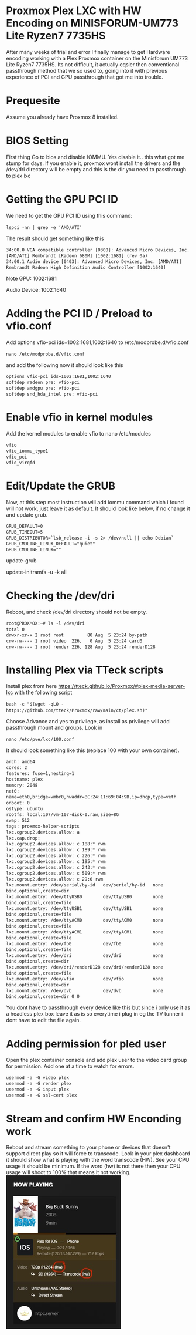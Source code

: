 # Proxmox Plex LXC with HW Encoding on MINISFORUM-UM773 Lite Ryzen7 7735HS
After many weeks of trial and error I finally manage to get Hardware encoding working with a Plex Proxmox container on the Minisforum UM773 Lite Ryzen7 7735HS. Its not difficult, it actually eqsier then conventional passthrough method that we so used to, going into it with previous experience of PCI and GPU passthrough that got me into trouble.

# Prequesite 
Assume you already have Proxmox 8 installed.

# BIOS Setting
First thing Go to bios and disable IOMMU. Yes disable it.. this what got me stump for days. If you enable it, proxmox wont install the drivers and the /dev/dri directory will be empty and this is the dir you need to passthrough to plex lxc

# Getting the GPU PCI ID
We need to get the GPU PCI ID using this command:

`lspci -nn | grep -e ‘AMD/ATI’`

The result should get something like this

```
34:00.0 VGA compatible controller [0300]: Advanced Micro Devices, Inc. [AMD/ATI] Rembrandt [Radeon 680M] [1002:1681] (rev 0a)
34:00.1 Audio device [0403]: Advanced Micro Devices, Inc. [AMD/ATI] Rembrandt Radeon High Definition Audio Controller [1002:1640]
```
Note GPU: 1002:1681

Audio Device: 1002:1640

# Adding the PCI ID / Preload to vfio.conf
Add options vfio-pci ids=1002:1681,1002:1640 to /etc/modprobe.d/vfio.conf

`nano /etc/modprobe.d/vfio.conf`

and add the following now it should look like this

```
options vfio-pci ids=1002:1681,1002:1640
softdep radeon pre: vfio-pci
softdep amdgpu pre: vfio-pci
softdep snd_hda_intel pre: vfio-pci
```

# Enable vfio in kernel modules
Add the kernel modules to enable vfio to nano /etc/modules

```
vfio
vfio_iommu_type1
vfio_pci
vfio_virqfd
```

# Edit/Update the GRUB
Now, at this step most instruction will add iommu command which i found will not work, just leave it as default. It should look like below, if no change it and update grub.

```
GRUB_DEFAULT=0
GRUB_TIMEOUT=5
GRUB_DISTRIBUTOR=`lsb_release -i -s 2> /dev/null || echo Debian`
GRUB_CMDLINE_LINUX_DEFAULT="quiet"
GRUB_CMDLINE_LINUX=""
```

update-grub 

update-initramfs -u -k all

# Checking the /dev/dri 
Reboot, and check /dev/dri directory should not be empty.

```
root@PROXMOX:~# ls -l /dev/dri
total 0
drwxr-xr-x 2 root root         80 Aug  5 23:24 by-path
crw-rw---- 1 root video  226,   0 Aug  5 23:24 card0
crw-rw---- 1 root render 226, 128 Aug  5 23:24 renderD128
```

# Installing Plex via TTeck scripts
Install plex from here https://tteck.github.io/Proxmox/#plex-media-server-lxc with the following script

`bash -c "$(wget -qLO - https://github.com/tteck/Proxmox/raw/main/ct/plex.sh)"`
 
Choose Advance and yes to privilege, as install as privilege will add passthrough mount and groups. Look in

`nano /etc/pve/lxc/100.conf`

It should look something like this (replace 100 with your own container).

```
arch: amd64
cores: 2
features: fuse=1,nesting=1
hostname: plex
memory: 2048
net0: name=eth0,bridge=vmbr0,hwaddr=BC:24:11:69:04:9B,ip=dhcp,type=veth
onboot: 0
ostype: ubuntu
rootfs: local:107/vm-107-disk-0.raw,size=8G
swap: 512
tags: proxmox-helper-scripts
lxc.cgroup2.devices.allow: a
lxc.cap.drop:
lxc.cgroup2.devices.allow: c 188:* rwm
lxc.cgroup2.devices.allow: c 189:* rwm
lxc.cgroup2.devices.allow: c 226:* rwm
lxc.cgroup2.devices.allow: c 195:* rwm
lxc.cgroup2.devices.allow: c 243:* rwm
lxc.cgroup2.devices.allow: c 509:* rwm
lxc.cgroup2.devices.allow: c 29:0 rwm
lxc.mount.entry: /dev/serial/by-id   dev/serial/by-id   none bind,optional,create=dir
lxc.mount.entry: /dev/ttyUSB0        dev/ttyUSB0        none bind,optional,create=file
lxc.mount.entry: /dev/ttyUSB1        dev/ttyUSB1        none bind,optional,create=file
lxc.mount.entry: /dev/ttyACM0        dev/ttyACM0        none bind,optional,create=file
lxc.mount.entry: /dev/ttyACM1        dev/ttyACM1        none bind,optional,create=file
lxc.mount.entry: /dev/fb0            dev/fb0            none bind,optional,create=file
lxc.mount.entry: /dev/dri            dev/dri            none bind,optional,create=dir
lxc.mount.entry: /dev/dri/renderD128 dev/dri/renderD128 none bind,optional,create=file
lxc.mount.entry: /dev/vfio           dev/vfio           none bind,optional,create=dir
lxc.mount.entry: /dev/dvb            dev/dvb            none bind,optional,create=dir 0 0
```

You dont have to passthrough every device like this but since i only use it as a headless plex box leave it as is so everytime i plug in eg the TV tunner i dont have to edit the file again.

# Adding permission for pled user
Open the plex container console and add plex user to the video card group for permission. Add one at a time to watch for errors.

```
usermod -a -G video plex
usermod -a -G render plex
usermod -a -G input plex
usermod -a -G ssl-cert plex
```

# Stream and confirm HW Enconding work
Reboot and stream something to your phone or devices that doesn't support direct play so it will force to transcode. Look in your plex dashboard it should show what is playing with the word transcode (HW). See your CPU usage it should be minimum. If the word (hw) is not there then your CPU usage will shoot to 100% that means it not working.
![HW Encode Success](IMG_1167.jpeg)




